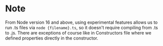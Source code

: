 # Note
From Node version 16 and above, using experimental features allows us to run .ts files via `node {filename}.ts`, so it doesn't require compiling from .ts to .js. There are exceptions of course like in Constructors file where we defined properties directly in the constructor.
